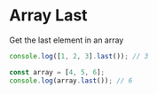 # Array Last

Get the last element in an array

```javascript
console.log([1, 2, 3].last()); // 3

const array = [4, 5, 6];
console.log(array.last()); // 6
```
